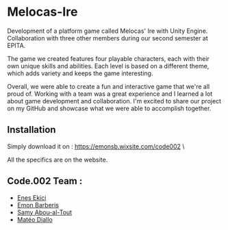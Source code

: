 # Melocas-Ire

Development of a platform game called Melocas' Ire with Unity Engine.
Collaboration with three other members during our second semester at EPITA.

The game we created features four playable characters, each with their own unique skills and abilities. Each level is based on a different theme, which adds variety and keeps the game interesting.

Overall, we were able to create a fun and interactive game that we're all proud of. Working with a team was a great experience and I learned a lot about game development and collaboration. I'm excited to share our project on my GitHub and showcase what we were able to accomplish together.


## Installation

Simply download it on : https://emonsb.wixsite.com/code002 \

All the specifics are on the website.

## Code.002 Team :
 * [Enes Ekici](https://github.com/TRKirua)
 * [Emon Barberis](https://github.com/EmonBar)
 * [Samy Abou-al-Tout](https://github.com/Locovamos)
 * [Matéo Diallo](https://github.com/Matflashhdw)
